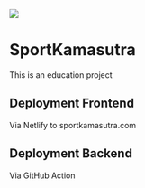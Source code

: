 ![](https://github.com/TimoScheuermann/SportKamasutra/blob/master/frontend/public/assets/banner.svg)

# SportKamasutra
This is an education project
## Deployment Frontend
Via Netlify to sportkamasutra.com

## Deployment Backend
Via GitHub Action 
